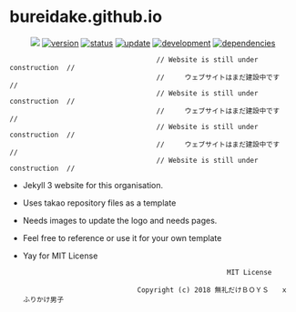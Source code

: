 # bureidake.github.io
<p align="center">
    <a href="https://raw.githubusercontent.com/bureidake/bureidake.github.io/master/LICENSE" alt="MIT License">
        <img src="https://img.shields.io/badge/license-MIT-blue.svg"/></a>
    <a href="#version">
        <img src="https://img.shields.io/badge/version-1.0-lightblue.svg"
            alt="version"></a>
    <a href=https://bureidake.github.io/">
        <img src="https://img.shields.io/badge/無礼だけ-working-green.svg"
            alt="status"></a>
    <a href="#update">
        <img src="https://img.shields.io/badge/update-on hold -FFA500.svg"
            alt="update"></a>
         <a href="#development">
        <img src="https://img.shields.io/badge/development-ongoing-lightgreen.svg"
            alt="development"></a>
     <a href="#dependencies">
        <img src="https://img.shields.io/badge/jerkyll- Jekyll 3, javascript, css-yellowgreen.svg"
            alt="dependencies"></a>
</p>

                                        // Website is still under construction  //
                                        //     ウェブサイトはまだ建設中です       //
                                        // Website is still under construction  //
                                        //     ウェブサイトはまだ建設中です       //
                                        // Website is still under construction  //
                                        //     ウェブサイトはまだ建設中です       //
                                        // Website is still under construction  //

- Jekyll 3 website for this organisation.
- Uses takao repository files as a template
- Needs images to update the logo and needs pages.
- Feel free to reference or use it for your own template
- Yay for MIT License


                                                        MIT License

                                  Copyright (c) 2018 無礼だけＢＯＹＳ   ｘ    ふりかけ男子
                                  
